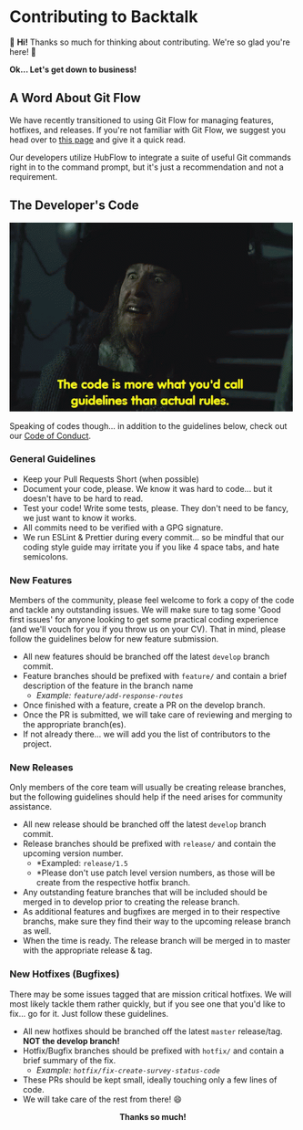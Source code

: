 # Contributing to Backtalk

💖 **Hi!** Thanks so much for thinking about contributing. We're so glad you're here! 💖

**Ok... Let's get down to business!**

## A Word About Git Flow

We have recently transitioned to using Git Flow for managing features, hotfixes, and releases. If you're not familiar with Git Flow, we suggest you head over to [this page](https://datasift.github.io/gitflow/TheHubFlowTools.html) and give it a quick read.

Our developers utilize HubFlow to integrate a suite of useful Git commands right in to the command prompt, but it's just a recommendation and not a requirement.

## The Developer's Code

![The code is more what you'd call 'guidelines' than actual rules...](.assets/guidelines.gif)

Speaking of codes though... in addition to the guidelines below, check out our [Code of Conduct](CODE_OF_CONDUCT.md).

### General Guidelines

- Keep your Pull Requests Short (when possible)
- Document your code, please. We know it was hard to code... but it doesn't have to be hard to read.
- Test your code! Write some tests, please. They don't need to be fancy, we just want to know it works.
- All commits need to be verified with a GPG signature.
- We run ESLint & Prettier during every commit... so be mindful that our coding style guide may irritate you if you like 4 space tabs, and hate semicolons.

### New Features

Members of the community, please feel welcome to fork a copy of the code and tackle any outstanding issues. We will make sure to tag some 'Good first issues' for anyone looking to get some practical coding experience (and we'll vouch for you if you throw us on your CV). That in mind, please follow the guidelines below for new feature submission.

- All new features should be branched off the latest `develop` branch commit.
- Feature branches should be prefixed with `feature/` and contain a brief description of the feature in the branch name
  - *Example: `feature/add-response-routes`*
- Once finished with a feature, create a PR on the develop branch.
- Once the PR is submitted, we will take care of reviewing and merging to the appropriate branch(es).
- If not already there... we will add you the list of contributors to the project.

### New Releases

Only members of the core team will usually be creating release branches, but the following guidelines should help if the need arises for community assistance.

- All new release should be branched off the latest `develop` branch commit.
- Release branches should be prefixed with `release/` and contain the upcoming version number. 
  - *Exampled: `release/1.5`
  - *Please don't use patch level version numbers, as those will be create from the respective hotfix branch.
- Any outstanding feature branches that will be included should be merged in to develop prior to creating the release branch.
- As additional features and bugfixes are merged in to their respective branchs, make sure they find their way to the upcoming release branch as well.
- When the time is ready. The release branch will be merged in to master with the appropriate release & tag.

### New Hotfixes (Bugfixes)

There may be some issues tagged that are mission critical hotfixes. We will most likely tackle them rather quickly, but if you see one that you'd like to fix... go for it. Just follow these guidelines.

- All new hotfixes should be branched off the latest `master` release/tag. **NOT the develop branch!**
- Hotfix/Bugfix branches should be prefixed with `hotfix/` and contain a brief summary of the fix.
  - *Example: `hotfix/fix-create-survey-status-code`*
- These PRs should be kept small, ideally touching only a few lines of code.
- We will take care of the rest from there! 😄

<p style="text-align:center;"><strong>Thanks so much!</strong</p>
